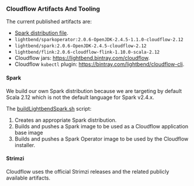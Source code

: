 ### Cloudflow Artifacts And Tooling

The current published artifacts are:

* [Spark distribution file](https://github.com/lightbend/spark/releases/download/2.4.5-lightbend/spark-2.4.5-bin-cloudflow-2.12.tgz).
* `lightbend/sparkoperator:2.0.6-OpenJDK-2.4.5-1.1.0-cloudflow-2.12`
* `lightbend/spark:2.0.6-OpenJDK-2.4.5-cloudflow-2.12`
* `lightbend/flink:2.0.6-cloudflow-flink-1.10.0-scala-2.12 `
* Cloudflow jars: https://lightbend.bintray.com/cloudflow.
* Cloudflow `kubectl` plugin: https://bintray.com/lightbend/cloudflow-cli.

#### Spark

We build our own Spark distribution because we are targeting by default Scala 2.12 which is not the default language for Spark v2.4.x.

The [buildLightbendSpark.sh](multi-base-images/spark/buildLightbendSpark.sh) script:

1. Creates an appropriate Spark distribution. 
2. Builds and pushes a Spark image to be used as a Cloudflow application base image
3. Builds and pushes a Spark Operator image to be used by the Cloudflow installer.

#### Strimzi

Cloudflow uses the official Strimzi releases and the related publicly available artifacts.

